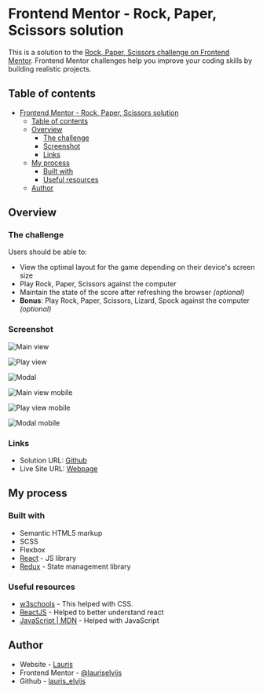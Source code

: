 # Frontend Mentor - Rock, Paper, Scissors solution

This is a solution to the [Rock, Paper, Scissors challenge on Frontend Mentor](https://www.frontendmentor.io/challenges/rock-paper-scissors-game-pTgwgvgH). Frontend Mentor challenges help you improve your coding skills by building realistic projects.

## Table of contents

- [Frontend Mentor - Rock, Paper, Scissors solution](#frontend-mentor---rock-paper-scissors-solution)
  - [Table of contents](#table-of-contents)
  - [Overview](#overview)
    - [The challenge](#the-challenge)
    - [Screenshot](#screenshot)
    - [Links](#links)
  - [My process](#my-process)
    - [Built with](#built-with)
    - [Useful resources](#useful-resources)
  - [Author](#author)

## Overview

### The challenge

Users should be able to:

- View the optimal layout for the game depending on their device's screen size
- Play Rock, Paper, Scissors against the computer
- Maintain the state of the score after refreshing the browser _(optional)_
- **Bonus**: Play Rock, Paper, Scissors, Lizard, Spock against the computer _(optional)_

### Screenshot

![Main view](https://user-images.githubusercontent.com/85683069/159910379-a8cce0fa-7584-4fbb-9aac-ecf4b7ea034d.jpg)

![Play view](https://user-images.githubusercontent.com/85683069/159910371-e4ecb30e-c88f-4c8e-9038-cae79285f20e.jpg)

![Modal](https://user-images.githubusercontent.com/85683069/159910383-ddb936d2-0530-48f9-8295-ef77d6339a95.jpg)

![Main view mobile](https://user-images.githubusercontent.com/85683069/159910381-6abd9c03-655c-473a-963d-4a9071d1e945.jpg)

![Play view mobile](https://user-images.githubusercontent.com/85683069/159910377-e12d858b-1dd1-46ea-b71e-35cd60beb0ce.jpg)

![Modal mobile](https://user-images.githubusercontent.com/85683069/159910385-d691014f-e5d7-42c0-bd00-5e50946b1bda.jpg)

### Links

- Solution URL: [Github](https://github.com/lauriselvijs/rock-paper-scissors)
- Live Site URL: [Webpage](https://7be390-rock-paper-scissors.netlify.app)

## My process

### Built with

- Semantic HTML5 markup
- SCSS
- Flexbox
- [React](https://reactjs.org/) - JS library
- [Redux](https://redux.js.org/) - State management library

### Useful resources

- [w3schools](https://www.w3schools.com/css/default.asp) - This helped with CSS.
- [ReactJS](https://reactjs.org/) - Helped to better understand react
- [JavaScript | MDN](https://developer.mozilla.org/en-US/docs/Web/JavaScript) - Helped with JavaScript

## Author

- Website - [Lauris](https://portfolio-rouge-seven.vercel.app/)
- Frontend Mentor - [@lauriselvijs](https://www.frontendmentor.io/profile/lauriselvijs)
- Github - [lauris_elvijs](https://github.com/lauriselvijs)

